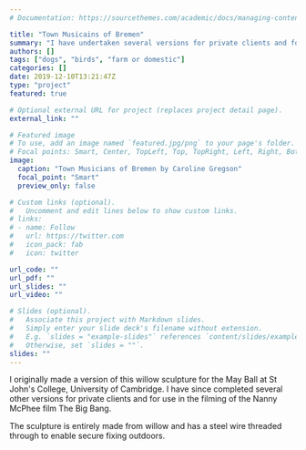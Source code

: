 ```yaml
---
# Documentation: https://sourcethemes.com/academic/docs/managing-content/

title: "Town Musicains of Bremen"
summary: "I have undertaken several versions for private clients and for the Nanny McPhee film 'The Big Bang'."
authors: []
tags: ["dogs", "birds", "farm or domestic"]
categories: []
date: 2019-12-10T13:21:47Z
type: "project"
featured: true

# Optional external URL for project (replaces project detail page).
external_link: ""

# Featured image
# To use, add an image named `featured.jpg/png` to your page's folder.
# Focal points: Smart, Center, TopLeft, Top, TopRight, Left, Right, BottomLeft, Bottom, BottomRight.
image:
  caption: "Town Musicians of Bremen by Caroline Gregson"
  focal_point: "Smart"
  preview_only: false

# Custom links (optional).
#   Uncomment and edit lines below to show custom links.
# links:
# - name: Follow
#   url: https://twitter.com
#   icon_pack: fab
#   icon: twitter

url_code: ""
url_pdf: ""
url_slides: ""
url_video: ""

# Slides (optional).
#   Associate this project with Markdown slides.
#   Simply enter your slide deck's filename without extension.
#   E.g. `slides = "example-slides"` references `content/slides/example-slides.md`.
#   Otherwise, set `slides = ""`.
slides: ""
---
```

I originally made a version of this willow sculpture for the May Ball at St John's College, University of Cambridge. 
I have since completed several other versions for private clients and for use in the 
filming of the Nanny McPhee film The Big Bang.

The sculpture is entirely made from willow and has a steel wire threaded through to enable secure fixing outdoors.
